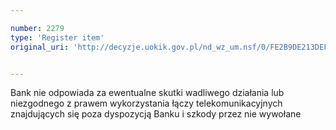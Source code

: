 ```yaml
---

number: 2279
type: 'Register item'
original_uri: 'http://decyzje.uokik.gov.pl/nd_wz_um.nsf/0/FE2B9DE213DEF68AC125786F003E1507?OpenDocument'


---
```


Bank nie odpowiada za ewentualne skutki wadliwego działania lub niezgodnego z prawem wykorzystania łączy telekomunikacyjnych znajdujących się poza dyspozycją Banku i szkody przez nie wywołane
